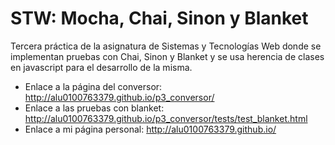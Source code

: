 # STW: Mocha, Chai, Sinon y Blanket
Tercera práctica de la asignatura de Sistemas y Tecnologías Web donde se implementan pruebas con Chai, Sinon y Blanket y se usa herencia de clases en javascript para el desarrollo de la misma.

- Enlace a la página del conversor: http://alu0100763379.github.io/p3_conversor/
- Enlace a las pruebas con blanket: http://alu0100763379.github.io/p3_conversor/tests/test_blanket.html 
- Enlace a mi página personal: http://alu0100763379.github.io/
